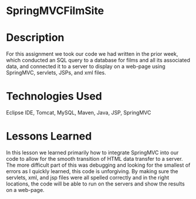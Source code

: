 # SpringMVCFilmSite

# Description
For this assignment we took our code we had written in the prior week, which conducted an SQL query to a database for films and all its associated data, and connected it to a server to display on a web-page using SpringMVC, servlets, JSPs, and xml files. 

# Technologies Used
Eclipse IDE, Tomcat, MySQL, Maven, Java, JSP, SpringMVC


# Lessons Learned
In this lesson we learned primarily how to integrate SpringMVC into our code to allow for the smooth transition of HTML data transfer to a server. The more difficult part of this was debugging and looking for the smallest of errors as I quickly learned, this code is unforgiving. By making sure the servlets, xml, and jsp files were all spelled correctly and in the right locations, the code will be able to run on the servers and show the results on a web-page. 